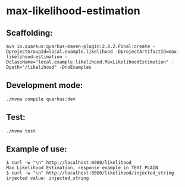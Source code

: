 # max-likelihood-estimation

## Scaffolding:

```shell
mvn io.quarkus:quarkus-maven-plugin:2.8.2.Final:create -DprojectGroupId=local.example.likelihood -DprojectArtifactId=max-likelihood-estimation -DclassName="local.example.likelihood.MaxLikelihoodEstimation" -Dpath="/likelihood" -DnoExamples
```

## Development mode:

```shell
./mvnw compile quarkus:dev
```

## Test:

```shell
./mvnw test
```

## Example of use:

```shell
$ curl -w "\n" http://localhost:8080/likelihood
Max Likelihood Estimation, response example in TEXT_PLAIN
$ curl -w "\n" http://localhost:8080/likelihood/injected_string
injected value: injected_string
```
